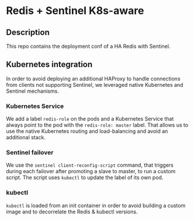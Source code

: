 # Redis + Sentinel K8s-aware

## Description

This repo contains the deployment conf of a HA Redis with Sentinel.

## Kubernetes integration

In order to avoid deploying an additional HAProxy to handle connections from clients not supporting Sentinel, we leveraged native Kubernetes and Sentinel mechanisms.

### Kubernetes Service

We add a label `redis-role` on the pods and a Kubernetes Service that always point to the pod with the `redis-role: master` label. That allows us to use the native Kubernetes routing and load-balancing and avoid an additional stack.

### Sentinel failover

We use the `sentinel client-reconfig-script` command, that triggers during each failover after promoting a slave to master, to run a custom script. The script uses `kubectl` to update the label of its own pod.

### kubectl

`kubectl` is loaded from an init container in order to avoid building a custom image and to decorrelate the Redis & kubectl versions.
